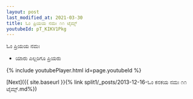 ```yaml
---
layout: post
last_modified_at: 2021-03-30
title: ಓಂ ಪ್ರಿಯಯ ನಮಃ ೧೧ ಟೈಮ್ಸ್
youtubeId: pT_KIKV1Pkg
---
```

 
 
 ಓಂ ಪ್ರಿಯಯ ನಮಃ  
 
 -  ಯಾರು ಎಲ್ಲರಿಗೂ ಪ್ರಿಯರು 
 
  
 
  
 
 
 
 
 
 


{% include youtubePlayer.html id=page.youtubeId %}
 
[Next]({{ site.baseurl }}{% link  split1/_posts/2013-12-16-ಓಂ ಕನಕಯ ನಮಃ ೧೧ ಟೈಮ್ಸ್.md%})
 
